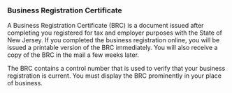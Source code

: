 ### Business Registration Certificate

A Business Registration Certificate (BRC) is a document issued after completing you registered for tax and employer purposes with the State of New Jersey. If you completed the business registration online, you will be issued a printable version of the BRC immediately. You will also receive a copy of the BRC in the mail a few weeks later.

The BRC contains a control number that is used to verify that your business registration is current. You must display the BRC prominently in your place of business.

